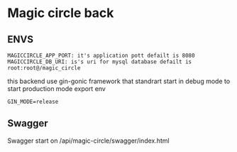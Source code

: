 # Magic circle back
## ENVS

    MAGICCIRCLE_APP_PORT: it's application pott defailt is 8080
    MAGICCIRCLE_DB_URI: is's uri for mysql database defailt is root:root@/magic_circle

this backend use gin-gonic framework that standrart start in debug mode
to start production mode export env 

    GIN_MODE=release


## Swagger

Swagger start on /api/magic-circle/swagger/index.html